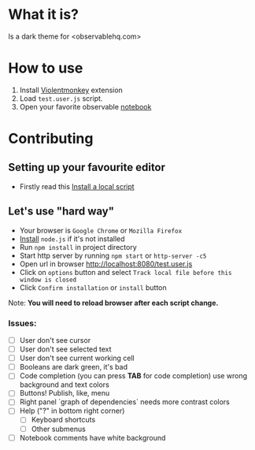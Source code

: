 # What it is?
Is a dark theme for <observablehq.com>

# How to use
1. Install [Violentmonkey](https://violentmonkey.github.io/) extension
1. Load `test.user.js` script.
1. Open your favorite observable [notebook](https://observablehq.com/@observablehq/input-checkbox)

# Contributing

## Setting up your favourite editor
* Firstly read this [Install a local script](https://violentmonkey.github.io/posts/how-to-edit-scripts-with-your-favorite-editor/#install-a-local-script)

## Let's use "hard way"
- Your browser is `Google Chrome` or `Mozilla Firefox`
- [Install](https://nodejs.org/en/download/) `node.js` if it's not installed
- Run `npm install` in project directory
- Start http server by running `npm start` or `http-server -c5`
- Open url in browser <http://localhost:8080/test.user.js>
- Click on `options` button and select `Track local file before this window is closed`
- Click `Confirm installation` or `install` button

Note: **You will need to reload browser after each script change.**

### Issues:
* [ ] User don't see cursor
* [ ] User don't see selected text
* [ ] User don't see current working cell
* [ ] Booleans are dark green, it's bad
* [ ] Code completion (you can press **TAB** for code completion) use wrong background and text colors
* [ ] Buttons! Publish, like, menu
* [ ] Right panel \`graph of dependencies\` needs more contrast colors
* [ ] Help ("?" in bottom right corner)
  + [ ] Keyboard shortcuts 
  + [ ] Other submenus
* [ ] Notebook comments have white background
